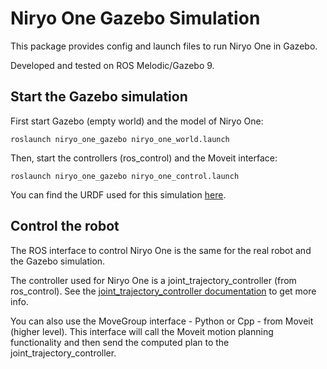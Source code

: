 # Niryo One Gazebo Simulation

This package provides config and launch files to run Niryo One in Gazebo.

Developed and tested on ROS Melodic/Gazebo 9.

## Start the Gazebo simulation

First start Gazebo (empty world) and the model of Niryo One:
```
roslaunch niryo_one_gazebo niryo_one_world.launch
```
Then, start the controllers (ros_control) and the Moveit interface:
```
roslaunch niryo_one_gazebo niryo_one_control.launch
```

You can find the URDF used for this simulation [here](https://github.com/NiryoRobotics/niryo_one_ros/blob/gazebo_simulation/niryo_one_description/urdf/v2/gazebo_niryo_one.urdf.xacro).

## Control the robot

The ROS interface to control Niryo One is the same for the real robot and the Gazebo simulation.

The controller used for Niryo One is a joint\_trajectory\_controller (from ros\_control). See the [joint\_trajectory\_controller documentation](http://wiki.ros.org/joint_trajectory_controller) to get more info.

You can also use the MoveGroup interface - Python or Cpp - from Moveit (higher level). This interface will call the Moveit motion planning functionality and then send the computed plan to the joint\_trajectory\_controller.
